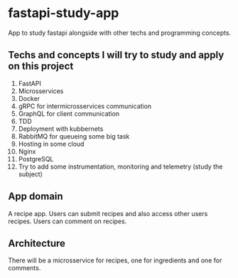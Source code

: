 # fastapi-study-app
App to study fastapi alongside with other techs and programming concepts.

## Techs and concepts I will try to study and apply on this project

1. FastAPI
2. Microsservices
3. Docker
4. gRPC for intermicrosservices communication
5. GraphQL for client communication
6. TDD
7. Deployment with kubbernets
8. RabbitMQ for queueing some big task
9. Hosting in some cloud
10. Nginx
11. PostgreSQL
12. Try to add some instrumentation, monitoring and telemetry (study the subject)

## App domain

A recipe app. Users can submit recipes and also access other users recipes. Users can comment on recipes.

## Architecture

There will be a microsservice for recipes, one for ingredients and one for comments.

